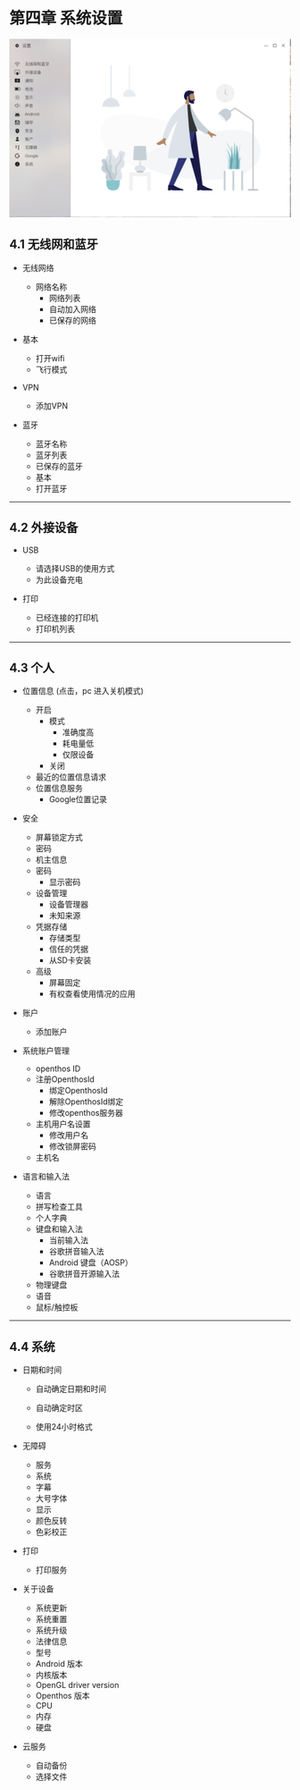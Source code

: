 # 第四章 系统设置
![系统设置首页效果图](https://github.com/openthos/userguide-analysis/blob/master/_pic/4_setting/4_first_page.png)
## 4.1 无线网和蓝牙
   - 无线网络
       - 网络名称
            - 网络列表
            - 自动加入网络
            - 已保存的网络
   - 基本
        - 打开wifi
        - 飞行模式
   - VPN  
        - 添加VPN   
      
   - 蓝牙    
      - 蓝牙名称
       - 蓝牙列表
       - 已保存的蓝牙
      - 基本       
       - 打开蓝牙

***
## 4.2 外接设备
   - USB 
     - 请选择USB的使用方式  
     - 为此设备充电  
     
   - 打印 
      - 已经连接的打印机
       - 打印机列表  

***
## 4.3 个人 
   - 位置信息 (点击，pc 进入关机模式)
      - 开启
        - 模式
          - 准确度高
          - 耗电量低
          - 仅限设备
        - 关闭
      - 最近的位置信息请求
      - 位置信息服务
        - Google位置记录
      
   -  安全     
      - 屏幕锁定方式
      - 密码
      - 机主信息
      - 密码
        - 显示密码
      - 设备管理
         - 设备管理器
         - 未知来源
      - 凭据存储
        - 存储类型
        - 信任的凭据
        - 从SD卡安装
      - 高级
         - 屏幕固定
         - 有权查看使用情况的应用  
      
   - 账户
      - 添加账户   

   - 系统账户管理
      - openthos ID
      - 注册OpenthosId
        - 绑定OpenthosId
        - 解除OpenthosId绑定
        - 修改openthos服务器
      - 主机用户名设置
         - 修改用户名
         - 修改锁屏密码
      - 主机名
   - 语言和输入法
      - 语言
      - 拼写检查工具
      - 个人字典
      - 键盘和输入法
        - 当前输入法
        - 谷歌拼音输入法
        - Android 键盘（AOSP）
        - 谷歌拼音开源输入法
      - 物理键盘
      - 语音
      - 鼠标/触控板

***
## 4.4 系统
   - 日期和时间

      - 自动确定日期和时间

      - 自动确定时区
      - 使用24小时格式

   - 无障碍

      - 服务
      - 系统
      - 字幕
      - 大号字体  
      - 显示
      - 颜色反转
      - 色彩校正

   - 打印

      - 打印服务

   - 关于设备

      - 系统更新
      - 系统重置
      - 系统升级 
      - 法律信息
      - 型号
      - Android 版本
      - 内核版本
      - OpenGL driver version
      - Openthos 版本
      - CPU
      - 内存
      - 硬盘    

   - 云服务
      - 自动备份
     - 选择文件
